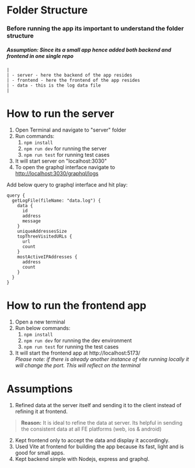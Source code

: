 # Folder Structure
### Before running the app its important to understand the folder structure
##### _Assumption: Since its a small app hence added both backend and frontend in one single repo_
```
|  
| - server - here the backend of the app resides  
| - frontend - here the frontend of the app resides  
| - data - this is the log data file  
|
```

# How to run the server

1. Open Terminal and navigate to "server" folder
2. Run commands:
   1. ```npm install```
   2. ```npm run dev``` for running the server
   3. ```npm run test``` for running test cases
3. It will start server on "localhost:3030"
4. To open the graphql interface navigate to [http://localhost:3030/graphql/logs](http://localhost:3030/graphql/logs)

Add below query to graphql interface and hit play:
```
query {
  getLogFile(fileName: "data.log") {
    data {
      id
      address
      message
    }
    uniqueAddressesSize
    topThreeVisitedURLs {
      url
      count
    }
    mostActiveIPAddresses {
      address
      count
    }
  }
}
```

# How to run the frontend app

1. Open a new terminal
2. Run below commands:
   1. ```npm install```
   2. ```npm run dev``` for running the dev environment
   3. ```npm run test``` for running the test cases
3. It will start the frontend app at http://localhost:5173/  
    _Please note: if there is already another instance of vite running locally it will change the port. This will reflect on the terminal_

# Assumptions

1. Refined data at the server itself and sending it to the client instead of refining it at frontend.
> **Reason:** It is ideal to refine the data at server. Its helpful in sending the consistent data at all FE platforms (web, ios & android)
2. Kept frontend only to accept the data and display it accordingly.
3. Used Vite at frontend for building the app because its fast, light and is good for small apps.
4. Kept backend simple with Nodejs, express and graphql. 
